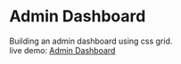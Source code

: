 # Admin Dashboard

Building an admin dashboard using css grid.\
live demo: [Admin Dashboard](https://wissman77.github.io/admin-dashboard)
